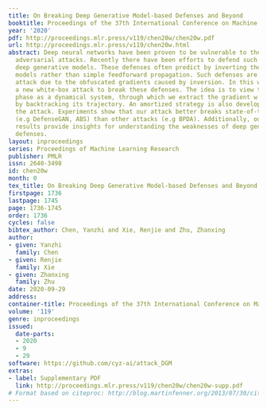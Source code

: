 ```yaml
---
title: On Breaking Deep Generative Model-based Defenses and Beyond
booktitle: Proceedings of the 37th International Conference on Machine Learning
year: '2020'
pdf: http://proceedings.mlr.press/v119/chen20w/chen20w.pdf
url: http://proceedings.mlr.press/v119/chen20w.html
abstract: Deep neural networks have been proven to be vulnerable to the so-called
  adversarial attacks. Recently there have been efforts to defend such attacks with
  deep generative models. These defenses often predict by inverting the deep generative
  models rather than simple feedforward propagation. Such defenses are difficult to
  attack due to the obfuscated gradients caused by inversion. In this work, we propose
  a new white-box attack to break these defenses. The idea is to view the inversion
  phase as a dynamical system, through which we extract the gradient w.r.t the image
  by backtracking its trajectory. An amortized strategy is also developed to accelerate
  the attack. Experiments show that our attack better breaks state-of-the-art defenses
  (e.g DefenseGAN, ABS) than other attacks (e.g BPDA). Additionally, our empirical
  results provide insights for understanding the weaknesses of deep generative model
  defenses.
layout: inproceedings
series: Proceedings of Machine Learning Research
publisher: PMLR
issn: 2640-3498
id: chen20w
month: 0
tex_title: On Breaking Deep Generative Model-based Defenses and Beyond
firstpage: 1736
lastpage: 1745
page: 1736-1745
order: 1736
cycles: false
bibtex_author: Chen, Yanzhi and Xie, Renjie and Zhu, Zhanxing
author:
- given: Yanzhi
  family: Chen
- given: Renjie
  family: Xie
- given: Zhanxing
  family: Zhu
date: 2020-09-29
address: 
container-title: Proceedings of the 37th International Conference on Machine Learning
volume: '119'
genre: inproceedings
issued:
  date-parts:
  - 2020
  - 9
  - 29
software: https://github.com/cyz-ai/attack_DGM
extras:
- label: Supplementary PDF
  link: http://proceedings.mlr.press/v119/chen20w/chen20w-supp.pdf
# Format based on citeproc: http://blog.martinfenner.org/2013/07/30/citeproc-yaml-for-bibliographies/
---
```

